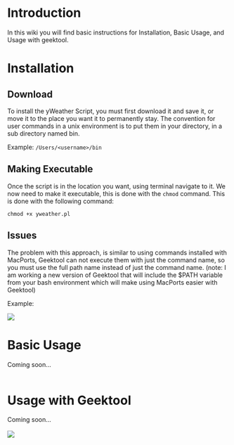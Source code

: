 # Introduction #
In this wiki you will find basic instructions for Installation, Basic Usage, and Usage with geektool.


# Installation #
## Download ##
To install the yWeather Script, you must first download it and save it, or move it to the place you want it to permanently stay. The convention for user commands in a unix environment is to put them in your directory, in a sub directory named bin.

Example:
`/Users/<username>/bin`

## Making Executable ##
Once the script is in the location you want, using terminal navigate to it. We now need to make it executable, this is done with the `chmod` command. This is done with the following command:

`chmod +x yweather.pl`

## Issues ##
The problem with this approach, is similar to using commands installed with MacPorts, Geektool can not execute them with just the command name, so you must use the full path name instead of just the command name. (note: I am working a new version of Geektool that will include the $PATH variable from your bash environment which will make using MacPorts easier with Geektool)

Example:

<img src='http://img34.imageshack.us/img34/7492/screeny0905200941321.png'>

<h1>Basic Usage</h1>
Coming soon...<br>
<br>
<h1>Usage with Geektool</h1>
Coming soon...<br>
<br>
<img src='http://img196.imageshack.us/img196/5609/screeny0905200909211.png'>